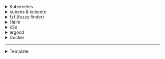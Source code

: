 <details>
<summary>
Kubernetes
</summary>

[Install kubectl](https://kubernetes.io/fr/docs/tasks/tools/install-kubectl/)

```bash
curl -LO https://dl.k8s.io/release/$(curl -Ls https://dl.k8s.io/release/stable.txt)/bin/linux/amd64/kubectl
chmod +x ./kubectl
sudo mv ./kubectl /usr/local/bin/kubectl
kubectl version --client # test to verify version is up to date
```

__Autocompletion__

```zsh
kubectl completion zsh > _kubectl
sudo mv _kubectl /usr/share/zsh/functions/Completion/Unix/
# sudo mv _kubectl /usr/local/share/zsh/site-functions/_kubectl # ça marche aussi
autoload -Uz compinit && compinit
source ~/.zshrc
```

__Alias__

```
nano ~/.zshrc
```

```
alias k=kubectl
alias kg='kubectl get'
```

```
source ~/.zshrc
```

Other useful aliases can be found [here](https://github.com/dwertent/alias-kubectl/blob/main/kubectl_aliases)

</details>

<details>
<summary>kubens & kubectx
</summary>

[github tuto](https://github.com/ahmetb/kubectx#manual-installation-macos-and-linux)

kubens & kubectx installation
```
sudo git clone https://github.com/ahmetb/kubectx /opt/kubectx
sudo ln -s /opt/kubectx/kubectx /usr/local/bin/kubectx
sudo ln -s /opt/kubectx/kubens /usr/local/bin/kubens
```

```
sudo cp /opt/kubectx/completion/_kubectx.zsh /usr/share/zsh/functions/Completion/Unix/
sudo cp /opt/kubectx/completion/_kubens.zsh /usr/share/zsh/functions/Completion/Unix/
```
</details>


<details>
<summary>fzf (fuzzy finder)
</summary>

[github tuto](https://github.com/junegunn/fzf#installation)

Use CTRL+J to look for entries, useful when combined with kubectx & kubens

```
git clone --depth 1 https://github.com/junegunn/fzf.git ~/.fzf
~/.fzf/install
```
</details>


<details>
<summary>Helm
</summary>

__Installation__
Dowload latest release from [official releases page](https://github.com/helm/helm/releases).

```
curl -fsSL -o get_helm.sh https://raw.githubusercontent.com/helm/helm/main/scripts/get-helm-3
chmod 700 get_helm.sh
./get_helm.sh
```

__Autocompletion__

```
helm completion zsh > _helm
sudo mv _helm /usr/share/zsh/functions/Completion/Unix/
```
</details>


<details>
<summary>k3d
</summary>

__Install__

```
wget -q -O - https://raw.githubusercontent.com/k3d-io/k3d/main/install.sh | bash
```

__Autocompletion__

[link to k3d doc](https://k3d.io/v5.0.1/usage/commands/k3d_completion/)
```
k3d completion zsh > _k3d
sudo mv _k3d /usr/share/zsh/functions/Completion/Unix/
```
</details>


<details>
<summary>argocd
</summary>

[link tuto](https://argo-cd.readthedocs.io/en/release-1.8/user-guide/commands/argocd_completion/)

```
argocd completion zsh > "${fpath[1]}/_argocd"
```


</details>

<details>
<summary>Docker
</summary>

Install Docker to be able to run k3d!

See docker-install-ubuntu.sh for installation. (or read [this article](https://rdr-it.io/ubuntu-24-04-installation-de-docker-et-docker-compose/), or this [official one](https://docs.docker.com/engine/install/ubuntu/))

After installation (see [official instructions](https://docs.docker.com/engine/install/linux-postinstall/)) :

```
sudo groupadd docker
sudo usermod -aG docker $USER
```

Log out then log back for changes to take effect

For Ubuntu 18.04, follow [this tutorial](https://www.digitalocean.com/community/tutorials/how-to-install-and-use-docker-on-ubuntu-18-04).
</details>

---

<details>
<summary>Template
</summary>
</details>


